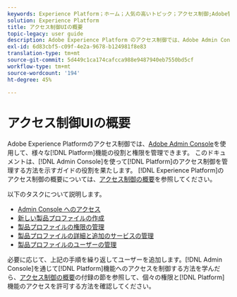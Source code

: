 ```yaml
---
keywords: Experience Platform；ホーム；人気の高いトピック；アクセス制御;Adobe管理コンソール
solution: Experience Platform
title: アクセス制御UIの概要
topic-legacy: user guide
description: Adobe Experience Platform のアクセス制御では、Adobe Admin Console を使用して、様々な Platform 機能のロールと権限を管理できます。このドキュメントでは、Admin Console を操作して Platform のアクセス制御を管理する方法について説明します。
exl-id: 6d83cbf5-c09f-4e2a-9678-b124981f8e83
translation-type: tm+mt
source-git-commit: 5d449c1ca174cafcca988e9487940eb7550bd5cf
workflow-type: tm+mt
source-wordcount: '194'
ht-degree: 45%

---
```


# アクセス制御UIの概要

Adobe Experience Platformのアクセス制御では、[Adobe Admin Console](https://adminconsole.adobe.com)を使用して、様々な[!DNL Platform]機能の役割と権限を管理できます。 このドキュメントは、[!DNL Admin Console]を使って[!DNL Platform]のアクセス制御を管理する方法を示すガイドの役割を果たします。 [!DNL Experience Platform]のアクセス制御の概要については、[アクセス制御の概要](./../home.md)を参照してください。

以下のタスクについて説明します。

- [Admin Console へのアクセス](./browse.md)
- [新しい製品プロファイルの作成](./create-profile.md)
- [製品プロファイルの権限の管理](./permissions.md)
- [製品プロファイルの詳細と追加のサービスの管理](./details-and-services.md)
- [製品プロファイルのユーザーの管理](./users.md)

必要に応じて、上記の手順を繰り返してユーザーを追加します。[!DNL Admin Console]を通じて[!DNL Platform]機能へのアクセスを制御する方法を学んだら、[アクセス制御の概要](../home.md)の付録の節を参照して、個々の権限と[!DNL Platform]機能のアクセスを許可する方法を確認してください。
